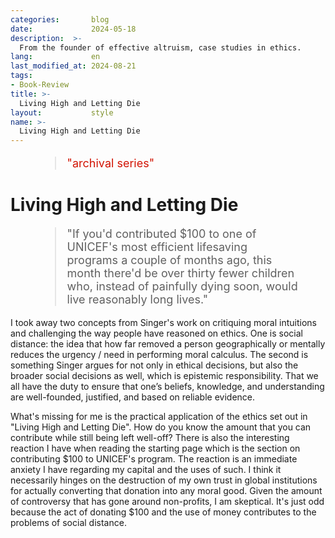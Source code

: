 ```yaml
---
categories:       blog
date:             2024-05-18
description:  >-
  From the founder of effective altruism, case studies in ethics.
lang:             en
last_modified_at: 2024-08-21
tags:
- Book-Review
title: >-
  Living High and Letting Die
layout:           style
name: >-
  Living High and Letting Die
---
```


<figure class="container-lg" style="padding: 0;">
    <blockquote class="blockquote" style="font-size: 18px;">
    <p style="color: #D21404;">"archival series"</p>
    </blockquote>
</figure>

# Living High and Letting Die

<figure class="container-lg" style="padding: 0;">
    <blockquote class="blockquote" style="font-size: 18px;">
    <p>"If you'd contributed $100 to one of UNICEF's most efficient lifesaving programs a couple of months ago, this month there'd be over thirty fewer children who, instead of painfully dying soon, would live reasonably long lives."</p>
    </blockquote>
</figure>

I took away two concepts from Singer's work on critiquing moral intuitions and challenging the way people have reasoned on ethics. One is social distance: the idea that how far removed a person geographically or mentally reduces the urgency / need in performing moral calculus. The second is something Singer argues for not only in ethical decisions, but also the broader social decisions as well, which is epistemic responsibility. That we all have the duty to ensure that one’s beliefs, knowledge, and understanding are well-founded, justified, and based on reliable evidence.

What's missing for me is the practical application of the ethics set out in "Living High and Letting Die". How do you know the amount that you can contribute while still being left well-off? There is also the interesting reaction I have when reading the starting page which is the section on contributing $100 to UNICEF's program. The reaction is an immediate anxiety I have regarding my capital and the uses of such. I think it necessarily hinges on the destruction of my own trust in global institutions for actually converting that donation into any moral good. Given the amount of controversy that has gone around non-profits, I am skeptical. It's just odd because the act of donating $100 and the use of money contributes to the problems of social distance.
